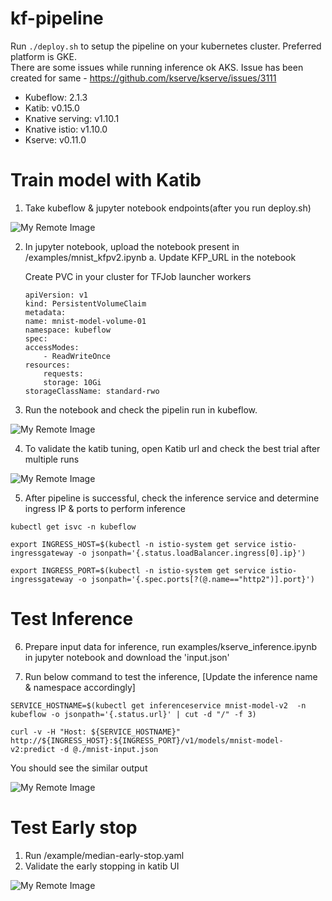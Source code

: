 # kf-pipeline
Run ```./deploy.sh``` to setup the pipeline on your kubernetes cluster. Preferred platform is GKE.</br>
There are some issues while running inference ok AKS. Issue has been created for same - https://github.com/kserve/kserve/issues/3111

- Kubeflow: 2.1.3
- Katib: v0.15.0
- Knative serving: v1.10.1
- Knative istio: v1.10.0  
- Kserve: v0.11.0

# Train model with Katib
1. Take kubeflow & jupyter notebook endpoints(after you run deploy.sh)
   

![My Remote Image](http://letslearnsomething.today/wp-content/uploads/2023/09/Screenshot-2023-09-06-at-19.32.18.png)


2. In jupyter notebook, upload the notebook present in /examples/mnist_kfpv2.ipynb
    a. Update KFP_URL in the notebook

    Create PVC in your cluster for TFJob launcher workers

    ```
    apiVersion: v1
    kind: PersistentVolumeClaim
    metadata:
    name: mnist-model-volume-01
    namespace: kubeflow
    spec:
    accessModes:
        - ReadWriteOnce
    resources:
        requests:
        storage: 10Gi
    storageClassName: standard-rwo
    ```

3. Run the notebook and check the pipelin run in kubeflow.


![My Remote Image](http://letslearnsomething.today/wp-content/uploads/2023/09/Screenshot-2023-09-06-at-13.26.53-2.png)

4. To validate the katib tuning, open Katib url and check the best trial after multiple runs

![My Remote Image](http://letslearnsomething.today/wp-content/uploads/2023/09/Screenshot-2023-09-06-at-19.04.01.png)

5. After pipeline is successful, check the inference service and determine ingress IP & ports to perform inference

```
kubectl get isvc -n kubeflow
```

```
export INGRESS_HOST=$(kubectl -n istio-system get service istio-ingressgateway -o jsonpath='{.status.loadBalancer.ingress[0].ip}')
```

```
export INGRESS_PORT=$(kubectl -n istio-system get service istio-ingressgateway -o jsonpath='{.spec.ports[?(@.name=="http2")].port}')
```

# Test Inference
6. Prepare input data for inference, run examples/kserve_inference.ipynb in jupyter notebook and download the 'input.json'

8. Run below command to test the inference, [Update the inference name & namespace accordingly]

```
SERVICE_HOSTNAME=$(kubectl get inferenceservice mnist-model-v2  -n kubeflow -o jsonpath='{.status.url}' | cut -d "/" -f 3)
```

```
curl -v -H "Host: ${SERVICE_HOSTNAME}" http://${INGRESS_HOST}:${INGRESS_PORT}/v1/models/mnist-model-v2:predict -d @./mnist-input.json
```

You should see the similar output

![My Remote Image](http://letslearnsomething.today/wp-content/uploads/2023/09/Screenshot-2023-09-06-at-19.15.25.png)

# Test Early stop
1. Run /example/median-early-stop.yaml 
2. Validate the early stopping in katib UI

![My Remote Image](http://letslearnsomething.today/wp-content/uploads/2023/09/Screenshot-2023-09-07-at-13.12.36.png)